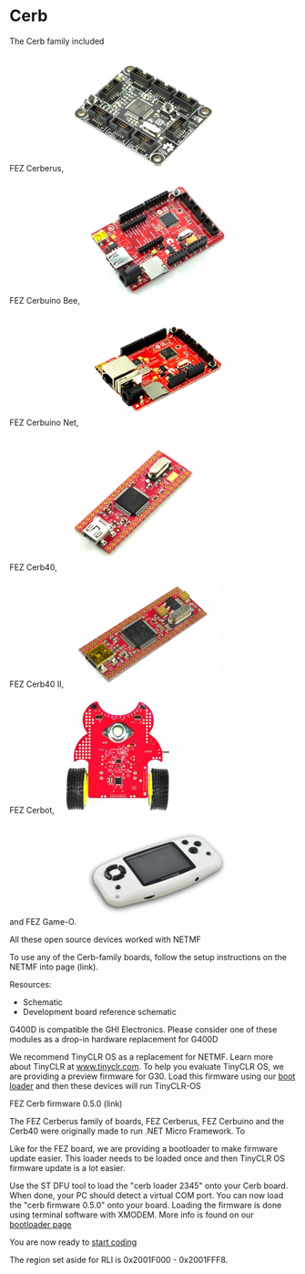 # Cerb

The Cerb family included 

FEZ Cerberus, 
![FEZ Cerberus](images/fez_cerberus.jpg) 


FEZ Cerbuino Bee,
![FEZ Cerbuino Bee](images/fez_cerbuino_bee.jpg) 

 


FEZ Cerbuino Net, 
![FEZ Cerbuino Net](images/fez_cerbuino_net.jpg)



FEZ Cerb40, 
![FEZ Cerb40](images/fez_cerb40.jpg)

FEZ Cerb40 II, 
![FEZ Cerb40 II](images/fez_cerb40_II.jpg)

FEZ Cerbot, 
![FEZ Cerbot](images/fez_cerbot.jpg)

and FEZ Game-O. 
![FEZ Game-O](images/fez_gameO.jpg)


All these open source devices worked with NETMF

To use any of the Cerb-family boards, follow the setup instructions on the NETMF into page (link).

Resources:
*	Schematic
*	Development board reference schematic

G400D is compatible the GHI Electronics. Please consider one of these modules as a drop-in hardware replacement for G400D 

We recommend TinyCLR OS as a replacement for NETMF. Learn more about TinyCLR at www.tinyclr.com.
To help you evaluate TinyCLR OS, we are providing a preview firmware for G30. Load this firmware using our [boot loader](http://docs.ghielectronics.com/hardware/bootloader.html) and then these devices will run TinyCLR-OS

FEZ Cerb firmware 0.5.0 (link)

The FEZ Cerberus family of boards, FEZ Cerberus, FEZ Cerbuino and the Cerb40 were originally made to run .NET Micro Framework. To 

Like for the FEZ board, we are providing a bootloader to make firmware update easier. This loader needs to be loaded once and then TinyCLR OS firmware update is a lot easier.

Use the ST DFU tool to load the "cerb loader 2345" onto your Cerb board. When done, your PC should detect a virtual COM port. You can now load the "cerb firmware 0.5.0" onto your board. Loading the firmware is done using terminal software with XMODEM. More info is found on our [bootloader page](http://docs.ghielectronics.com/hardware/bootloader.html)

You are now ready to [start coding](http://docs.ghielectronics.com/tinyclr/tutorials/intro.html)

The region set aside for RLI is 0x2001F000 - 0x2001FFF8.
